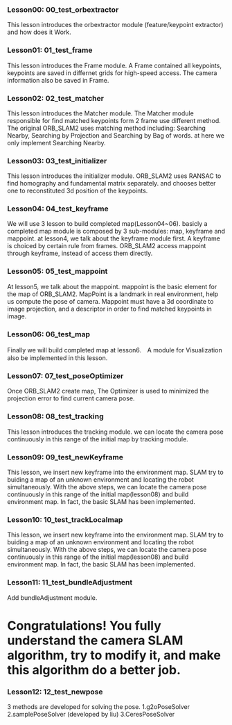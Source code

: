### Lesson00: 00_test_orbextractor
This lesson introduces the orbextractor module (feature/keypoint extractor) and how does it Work.

### Lesson01: 01_test_frame
This lesson introduces the Frame module. A Frame contained all keypoints, keypoints are saved in differnet grids for high-speed access. The camera information also be saved in Frame.

### Lesson02: 02_test_matcher
This lesson introduces the Matcher module. The Matcher module responsible for find matched keypoints form 2 frame use different method. The original ORB_SLAM2 uses matching method including: Searching Nearby, Searching by Projection and Searching by Bag of words. at here we only implement Searching Nearby.

### Lesson03: 03_test_initializer
This lesson introduces the initializer module. ORB_SLAM2 uses RANSAC to find homography and fundamental matrix separately. and chooses better one to reconstituted 3d position of the keypoints.

### Lesson04: 04_test_keyframe
We will use 3 lesson to build completed map(Lesson04~06). basicly a completed map module is composed by 3 sub-modules: map, keyframe and mappoint. at lesson4, we talk about the keyframe module first. A keyframe is choiced by certain rule from frames. ORB_SLAM2 access mappoint through keyframe, instead of access them directly. 

### Lesson05: 05_test_mappoint
At lesson5, we talk about the mappoint. mappoint is the basic element for the map of ORB_SLAM2. MapPoint is a landmark in real environment, help us compute the pose of camera. Mappoint must have a 3d coordinate to image projection, and a descriptor in order to find matched keypoints in image.

### Lesson06: 06_test_map
Finally we will build completed map at lesson6.　A module for Visualization also be implemented in this lesson.

### Lesson07: 07_test_poseOptimizer
Once ORB_SLAM2 create map, The Optimizer is used to minimized the projection error to find current camera pose. 

### Lesson08: 08_test_tracking
This lesson introduces the tracking module. we can locate the camera pose continuously in this range of the initial map by tracking module. 

### Lesson09: 09_test_newKeyframe
This lesson, we insert new keyframe into the environment map. SLAM try to buiding a map of an unknown environment and locating the robot simultaneously. With the above steps, we can locate the camera pose continuously in this range of the initial map(lesson08) and build environment map. In fact, the basic SLAM has been implemented. 

### Lesson10: 10_test_trackLocalmap
This lesson, we insert new keyframe into the environment map. SLAM try to buiding a map of an unknown environment and locating the robot simultaneously. With the above steps, we can locate the camera pose continuously in this range of the initial map(lesson08) and build environment map. In fact, the basic SLAM has been implemented. 

### Lesson11: 11_test_bundleAdjustment
Add bundleAdjustment module.

# Congratulations! You fully understand the camera SLAM algorithm, try to modify it, and make this algorithm do a better job.

### Lesson12: 12_test_newpose
3 methods are developed for solving the pose.
  1.g2oPoseSolver
  2.samplePoseSolver (developed by liu)
  3.CeresPoseSolver
